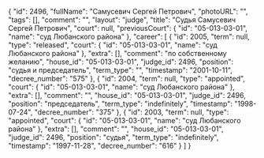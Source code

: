 {
    "id": 2496,
    "fullName": "Самусевич Сергей Петрович",
    "photoURL": "",
    "tags": [],
    "comment": "",
    "layout": "judge",
    "title": "Судья Самусевич Сергей Петрович",
    "court": null,
    "previousCourt": {
        "id": "05-013-03-01",
        "name": "суд Любанского района"
    },
    "career": [
        {
            "id": 2005,
            "term": null,
            "type": "released",
            "court": {
                "id": "05-013-03-01",
                "name": "суд Любанского района"
            },
            "extra": [],
            "comment": "по собственному желанию",
            "house_id": "05-013-03-01",
            "judge_id": 2496,
            "position": "судья и председатель",
            "term_type": "",
            "timestamp": "2001-10-11",
            "decree_number": "575"
        },
        {
            "id": 2004,
            "term": null,
            "type": "appointed",
            "court": {
                "id": "05-013-03-01",
                "name": "суд Любанского района"
            },
            "extra": [],
            "comment": "",
            "house_id": "05-013-03-01",
            "judge_id": 2496,
            "position": "председатель",
            "term_type": "indefinitely",
            "timestamp": "1998-07-24",
            "decree_number": "375"
        },
        {
            "id": 2003,
            "term": null,
            "type": "appointed",
            "court": {
                "id": "05-013-03-01",
                "name": "суд Любанского района"
            },
            "extra": [],
            "comment": "",
            "house_id": "05-013-03-01",
            "judge_id": 2496,
            "position": "судья",
            "term_type": "indefinitely",
            "timestamp": "1997-11-28",
            "decree_number": "616"
        }
    ]
}